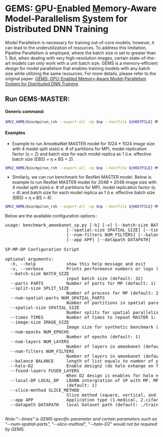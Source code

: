 # GEMS: <u>G</u>PU-<u>E</u>nabled <u>M</u>emory-Aware Model-Parallelism <u>S</u>ystem for Distributed DNN Training
Model Parallelism is necessary for training out-of-core models; however, it can lead to the underutilization of resources. To address this limitation, Pipeline Parallelism is employed, where the batch size is set to greater than 1. But, when dealing with very high-resolution images, certain state-of-the-art models can only work with a unit batch size. GEMS is a memory-efficient design for model parallelism that enables training models with any batch size while utilizing the same resources. For more details, please refer to the original paper: [GEMS: <u>G</u>PU-<u>E</u>nabled <u>M</u>emory-Aware Model-Parallelism <u>S</u>ystem for Distributed DNN Training](https://ieeexplore.ieee.org/stamp/stamp.jsp?tp=&arnumber=9355254).

## Run GEMS-MASTER:

#### Generic command:
```bash
$MV2_HOME/bin/mpirun_rsh --export-all -np $np --hostfile ${HOSTFILE} MV2_USE_GDRCOPY=0 MV2_ENABLE_AFFINITY=0 MV2_USE_CUDA=1 LD_PRELOAD=$MV2_HOME/lib/libmpi.so python ${gems_model_script} --split-size ${split_size} --image-size ${image_size} --batch-size ${batch_size} --times ${times}
```
#### Examples

- Example to run AmoebaNet MASTER model for 1024 * 1024 image size with 4 model split size(i.e. # of partitions for MP), model replication factor (η = 2) and batch size for each model replica as 1 (i.e. effective batch size (EBS) = η × BS = 2).

```bash
$MV2_HOME/bin/mpirun_rsh --export-all -np $np --hostfile ${HOSTFILE} MV2_USE_GDRCOPY=0 MV2_ENABLE_AFFINITY=0 MV2_USE_CUDA=1 LD_PRELOAD=$MV2_HOME/lib/libmpi.so python benchmarks/gems_master_model/benchmark_amoebanet_gems_master.py --split-size 4 --image-size 1024 --batch-size 1 --times 2
```
- Similarly, we can run benchmark for ResNet MASTER model.
Below is example to run ResNet MASTER model for 2048 * 2048 image size with 4 model split size(i.e. # of partitions for MP), model replication factor (η = 4) and batch size for each model replica as 1 (i.e. effective batch size (EBS) = η × BS = 4).
```bash
$MV2_HOME/bin/mpirun_rsh --export-all -np $np --hostfile ${HOSTFILE} MV2_USE_GDRCOPY=0 MV2_ENABLE_AFFINITY=0 MV2_USE_CUDA=1 LD_PRELOAD=$MV2_HOME/lib/libmpi.so python benchmarks/gems_master_model/benchmark_resnet_gems_master.py --split-size 4 --image-size 2048 --batch-size 1 --times 4 &>> $OUTFILE 2>&1

```

Below are the available configuration options :

<pre>
usage: benchmark_amoebanet_sp.py [-h] [-v] [--batch-size BATCH_SIZE] [--parts PARTS] [--split-size SPLIT_SIZE] [--num-spatial-parts NUM_SPATIAL_PARTS]
                        [--spatial-size SPATIAL_SIZE] [--times TIMES] [--image-size IMAGE_SIZE] [--num-epochs NUM_EPOCHS] [--num-layers NUM_LAYERS]
                        [--num-filters NUM_FILTERS] [--balance BALANCE] [--halo-D2] [--fused-layers FUSED_LAYERS] [--local-DP LOCAL_DP] [--slice-method SLICE_METHOD]
                        [--app APP] [--datapath DATAPATH]

SP-MP-DP Configuration Script

optional arguments:
  -h, --help            show this help message and exit
  -v, --verbose         Prints performance numbers or logs (default: False)
  --batch-size BATCH_SIZE
                        input batch size (default: 32)
  --parts PARTS         Number of parts for MP (default: 1)
  --split-size SPLIT_SIZE
                        Number of process for MP (default: 2)
  --num-spatial-parts NUM_SPATIAL_PARTS
                        Number of partitions in spatial parallelism (default: 4)
  --spatial-size SPATIAL_SIZE
                        Number splits for spatial parallelism (default: 1)
  --times TIMES         Number of times to repeat MASTER 1: 2 repications, 2: 4 replications (default: 1)
  --image-size IMAGE_SIZE
                        Image size for synthetic benchmark (default: 32)
  --num-epochs NUM_EPOCHS
                        Number of epochs (default: 1)
  --num-layers NUM_LAYERS
                        Number of layers in amoebanet (default: 18)
  --num-filters NUM_FILTERS
                        Number of layers in amoebanet (default: 416)
  --balance BALANCE     length of list equals to number of partitions and sum should be equal to num layers (default: None)
  --halo-D2             Enable design2 (do halo exhange on few convs) for spatial conv. (default: False)
  --fused-layers FUSED_LAYERS
                        When D2 design is enables for halo exchange, number of blocks to fuse in ResNet model (default: 1)
  --local-DP LOCAL_DP   LBANN intergration of SP with MP. MP can apply data parallelism. 1: only one GPU for a given split, 2: two gpus for a given split (uses DP)
                        (default: 1)
  --slice-method SLICE_METHOD
                        Slice method (square, vertical, and horizontal) in Spatial parallelism (default: square)
  --app APP             Application type (1.medical, 2.cifar, and synthetic) in Spatial parallelism (default: 3)
  --datapath DATAPATH   local Dataset path (default: ./train)
  </pre>

  *Note:"--times" is GEMS specific parameter and certain parameters such as "--num-spatial-parts", "--slice-method", "--halo-D2" would not be required by GEMS.*
